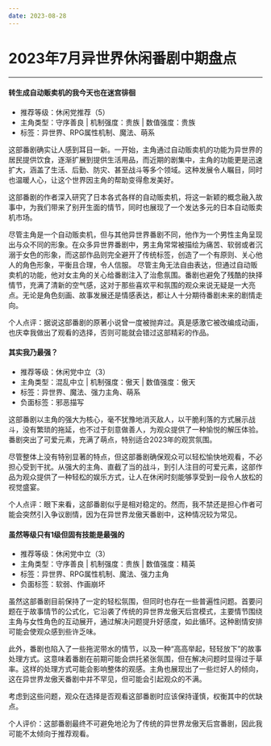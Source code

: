 ```yaml
---
date: 2023-08-28
---
```

# 2023年7月异世界休闲番剧中期盘点

---

#### 转生成自动贩卖机的我今天也在迷宫徘徊

* 推荐等级：休闲党推荐（5）
* 主角类型：守序善良 | 机制强度：贵族 | 数值强度：贵族
* 标签：异世界、RPG属性机制、魔法、萌系

这部番剧确实让人感到耳目一新。一开始，主角通过自动贩卖机的功能为异世界的居民提供饮食，逐渐扩展到提供生活用品，而近期的剧集中，主角的功能更是迅速扩大，涵盖了生活、后勤、防灾、甚至战斗等多个领域。这种发展令人瞩目，同时也温暖人心，让这个世界因主角的帮助变得愈发美好。

这部番剧的作者深入研究了日本各式各样的自动贩卖机，将这一新颖的概念融入故事中，为我们带来了别开生面的情节，同时也展现了一个发达多元的日本自动贩卖机市场。

尽管主角是一个自动贩卖机，但与其他异世界番剧不同，他作为一个男性主角呈现出与众不同的形象。在众多异世界番剧中，男主角常常被描绘为痛苦、软弱或者沉溺于女色的形象，而这部作品则完全避开了传统标签，创造了一个有原则、关心他人的角色形象，平衡且合理，令人信服。
尽管主角无法自由表达，但通过自动贩卖机的功能，他对女主角的关心给番剧注入了治愈氛围。番剧也避免了残酷的抉择情节，充满了清新的空气感，这对于那些喜欢平和氛围的观众来说无疑是一大亮点。无论是角色刻画、故事发展还是情感表达，都让人十分期待番剧未来的剧情走向。

个人点评：据说这部番剧的原著小说曾一度被抛弃过。真是感激它被改编成动画，也庆幸我做出了观看的选择，否则可能就会错过这部精彩的作品。

#### 其实我乃最强？

* 推荐等级：休闲党中立（3）
* 主角类型：混乱中立 | 机制强度：傲天 | 数值强度：傲天
* 标签：异世界、魔法、强力主角、萌系
* 负面标签：邪恶描写

这部番剧以主角的强大为核心，毫不犹豫地消灭敌人，以干脆利落的方式展示战斗，没有繁琐的拖延，也不过于刻意做善人，为观众提供了一种愉悦的解压体验。番剧突出了可爱元素，充满了萌点，特别适合2023年的观赏氛围。

尽管整体上没有特别显著的特点，但这部番剧确保观众可以轻松愉快地观看，不必担心受到干扰。从强大的主角、直截了当的战斗，到引人注目的可爱元素，这部作品为观众提供了一种轻松的娱乐方式，让人在休闲时刻能够享受到一段令人放松的视觉盛宴。

个人点评：眼下来看，这部番剧似乎是相对稳定的。然而，我不禁还是担心作者可能会突然引入争议剧情，因为在异世界龙傲天番剧中，这种情况较为常见。

#### 虽然等级只有1级但固有技能是最强的


* 推荐等级：休闲党中立（3）
* 主角类型：守序善良 | 机制强度：贵族 | 数值强度：精英
* 标签：异世界、RPG属性机制、魔法、强力主角
* 负面标签：软弱、作画崩坏

虽然这部番剧目前保持了一定的轻松氛围，但同时也存在一些普遍性问题。首要问题在于故事情节的公式化，它沿袭了传统的异世界龙傲天后宫模式，主要情节围绕主角与女性角色的互动展开，通过解决问题提升好感度，如此循环。这种剧情安排可能会使观众感到些许乏味。

此外，番剧也陷入了一些拖泥带水的情节，以及一种“高高举起，轻轻放下”的故事处理方式。这意味着番剧在前期可能会烘托紧张氛围，但在解决问题时显得过于草率。这样的处理方式可能会影响整体的观感。主角也展现出了一些烂好人的倾向，这在异世界龙傲天番剧中并不罕见，但可能会引起观众的不满。

考虑到这些问题，观众在选择是否观看这部番剧时应该保持谨慎，权衡其中的优缺点。

个人评价：这部番剧最终不可避免地沦为了传统的异世界龙傲天后宫番剧，因此我可能不太倾向于推荐观看。